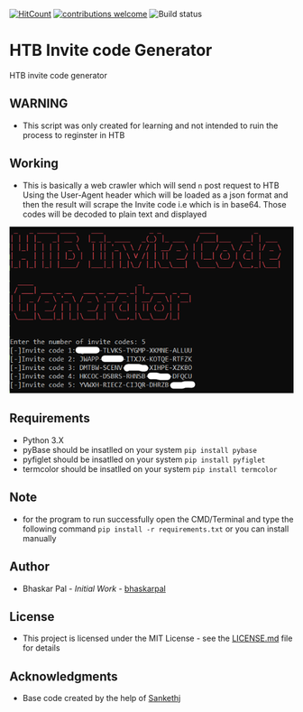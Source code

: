 [![HitCount](http://hits.dwyl.com/onyx-storm/HTB-Invite-Code-Generator.svg)](http://hits.dwyl.com/onyx-storm/HTB-Invite-Code-Generator)
[![contributions welcome](https://img.shields.io/badge/contributions-welcome-brightgreen.svg?style=flat)](https://github.com/onyx-storm)
![Build status](https://ci.appveyor.com/api/projects/status/pjxh5g91jpbh7t84?svg=true)
# HTB Invite code Generator
HTB invite code generator

## WARNING 
* This script was only created for learning and not intended to ruin the process to reginster in HTB

## Working
* This is basically a web crawler which will send `n` post request to HTB Using the User-Agent header which will be loaded as a json format and then the result will scrape the Invite code i.e which is in base64. Those codes will be decoded to plain text and displayed

![Working](htb.png)

## Requirements
* Python 3.X
* pyBase should be insatlled on your system `pip install pybase`
* pyfiglet should be insatlled on your system `pip install pyfiglet`
* termcolor should be insatlled on your system `pip install termcolor`


## Note
* for the program to run successfully open the CMD/Terminal and type the following command `pip install -r requirements.txt` or you can install manually 

## Author
* Bhaskar Pal - *Initial Work* - [bhaskarpal](https://github.com/onyx-storm) 

## License
* This project is licensed under the MIT License - see the [LICENSE.md](LICENSE) file for details


## Acknowledgments
* Base code created by the help of [Sankethj](https://github.com/sankethj/hackthebox) 






